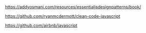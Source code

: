 
https://addyosmani.com/resources/essentialjsdesignpatterns/book/

https://github.com/ryanmcdermott/clean-code-javascript

https://github.com/airbnb/javascript
